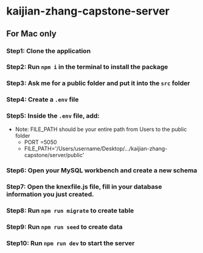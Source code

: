 # kaijian-zhang-capstone-server
## For Mac only
### Step1: Clone the application
### Step2: Run `npm i` in the terminal to install the package
### Step3: Ask me for a public folder and put it into the `src` folder
### Step4: Create a `.env` file
### Step5: Inside the `.env` file, add:
* Note: FILE_PATH should be your entire path from Users to the public folder
  * PORT =5050
  * FILE_PATH='/Users/username/Desktop/.../kaijian-zhang-capstone/server/public'
### Step6: Open your MySQL workbench and create a new schema 
### Step7: Open the knexfile.js file, fill in your database information you just created.
### Step8: Run `npm run migrate` to create table
### Step9: Run `npm run seed` to create data
### Step10: Run `npm run dev` to start the server


